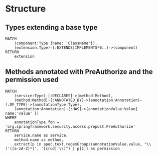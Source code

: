 # Structure

## Types extending a base type

```text
MATCH
    (component:Type {name: 'ClassName'}),
    (extension:Type)-[:EXTENDS|IMPLEMENTS*0..]->(component)
RETURN
    extension
```

## Methods annotated with PreAuthorize and the permission used

```text
MATCH
    (service:Type)-[:DECLARES]->(method:Method),
    (method:Method)-[:ANNOTATED_BY]->(annotation:Annotation)-[:OF_TYPE]->(annotationType:Type),
    (annotation:Annotation)-[:HAS]->(annotationValue:Value{ name:'value' })
WHERE
    annotationType.fqn = 'org.springframework.security.access.prepost.PreAuthorize'
RETURN
    service.name as service,
    method.name as method,
    extract(p in apoc.text.regexGroups(annotationValue.value, "\\('([a-zA-Z]*)', '[crud]'\\)") | p[1]) as permission
```



